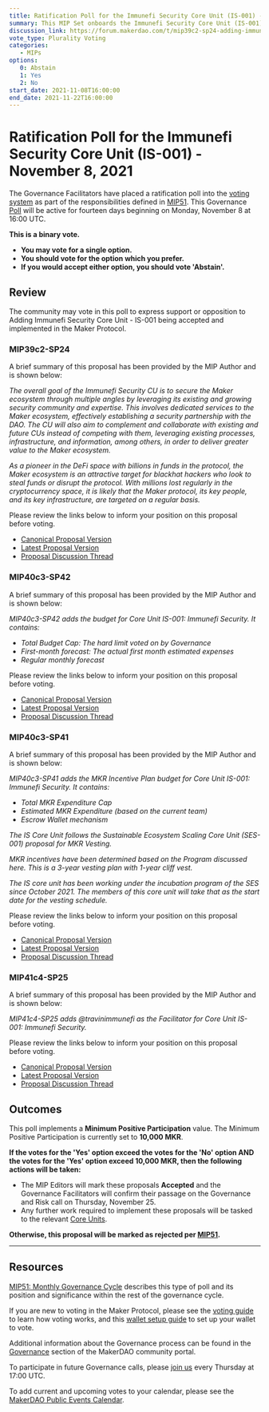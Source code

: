 ```yaml
---
title: Ratification Poll for the Immunefi Security Core Unit (IS-001) - November 8, 2021
summary: This MIP Set onboards the Immunefi Security Core Unit (IS-001)
discussion_link: https://forum.makerdao.com/t/mip39c2-sp24-adding-immunefi-security-core-unit-is-001/10810
vote_type: Plurality Voting
categories:
   - MIPs
options:
   0: Abstain
   1: Yes
   2: No
start_date: 2021-11-08T16:00:00
end_date: 2021-11-22T16:00:00
---
```

# Ratification Poll for the Immunefi Security Core Unit (IS-001) - November 8, 2021

The Governance Facilitators have placed a ratification poll into the [voting system](https://vote.makerdao.com/polling) as part of the responsibilities defined in [MIP51](https://mips.makerdao.com/mips/details/MIP51). This Governance [Poll](https://community-development.makerdao.com/en/learn/governance/on-chain-gov) will be active for fourteen days beginning on Monday, November 8 at 16:00 UTC.

**This is a binary vote.** 
- **You may vote for a single option.** 
- **You should vote for the option which you prefer.**
- **If you would accept either option, you should vote 'Abstain'.**

## Review

The community may vote in this poll to express support or opposition to Adding Immunefi Security Core Unit - IS-001 being accepted and implemented in the Maker Protocol.

### MIP39c2-SP24

A brief summary of this proposal has been provided by the MIP Author and is shown below:

*The overall goal of the Immunefi Security CU is to secure the Maker ecosystem through multiple angles by leveraging its existing and growing security community and expertise. This involves dedicated services to the Maker ecosystem, effectively establishing a security partnership with the DAO. The CU will also aim to complement and collaborate with existing and future CUs instead of competing with them, leveraging existing processes, infrastructure, and information, among others, in order to deliver greater value to the Maker ecosystem.*

*As a pioneer in the DeFi space with billions in funds in the protocol, the Maker ecosystem is an attractive target for blackhat hackers who look to steal funds or disrupt the protocol. With millions lost regularly in the cryptocurrency space, it is likely that the Maker protocol, its key people, and its key infrastructure, are targeted on a regular basis.*

Please review the links below to inform your position on this proposal before voting.
* [Canonical Proposal Version](https://github.com/makerdao/mips/blob/1e68595057de5e9d2154a3320ff121ea7ad1f94a/MIP39/MIP39c2-Subproposals/MIP39c2-SP24.md)
* [Latest Proposal Version](https://mips.makerdao.com/mips/details/MIP39c2SP24)
* [Proposal Discussion Thread](https://forum.makerdao.com/t/mip39c2-sp24-adding-immunefi-security-core-unit-is-001/10810)

### MIP40c3-SP42

A brief summary of this proposal has been provided by the MIP Author and is shown below:

*MIP40c3-SP42 adds the budget for Core Unit IS-001: Immunefi Security. It contains:*

* *Total Budget Cap: The hard limit voted on by Governance*
* *First-month forecast: The actual first month estimated expenses*
* *Regular monthly forecast*

Please review the links below to inform your position on this proposal before voting.
* [Canonical Proposal Version](https://github.com/makerdao/mips/blob/9fd627c3fdfe4f2b8276a2efaefab59bb25239b5/MIP40/MIP40c3-Subproposals/MIP40c3-SP42.md)
* [Latest Proposal Version](https://mips.makerdao.com/mips/details/MIP40c3SP42)
* [Proposal Discussion Thread](https://forum.makerdao.com/t/mip40c3-sp42-adding-immunefi-security-core-unit-budget-is-001/10813)

### MIP40c3-SP41

A brief summary of this proposal has been provided by the MIP Author and is shown below:

*MIP40c3-SP41 adds the MKR Incentive Plan budget for Core Unit IS-001: Immunefi Security. It contains:*

* *Total MKR Expenditure Cap*
* *Estimated MKR Expenditure (based on the current team)*
* *Escrow Wallet mechanism*

*The IS Core Unit follows the Sustainable Ecosystem Scaling Core Unit (SES-001) proposal for MKR Vesting.*

*MKR incentives have been determined based on the Program discussed here. This is a 3-year vesting plan with 1-year cliff vest.*

*The IS core unit has been working under the incubation program of the SES since October 2021. The members of this core unit will take that as the start date for the vesting schedule.*

Please review the links below to inform your position on this proposal before voting.
* [Canonical Proposal Version](https://github.com/makerdao/mips/blob/1e68595057de5e9d2154a3320ff121ea7ad1f94a/MIP40/MIP40c3-Subproposals/MIP40c3-SP41.md)
* [Latest Proposal Version](https://mips.makerdao.com/mips/details/MIP40c3SP41)
* [Proposal Discussion Thread](https://forum.makerdao.com/t/mip40c3-sp41-immunefi-security-core-unit-mkr-budget-is-001/10814)

### MIP41c4-SP25

A brief summary of this proposal has been provided by the MIP Author and is shown below:

*MIP41c4-SP25 adds @travinimmunefi as the Facilitator for Core Unit IS-001: Immunefi Security.*

Please review the links below to inform your position on this proposal before voting.
* [Canonical Proposal Version](https://github.com/makerdao/mips/blob/1e68595057de5e9d2154a3320ff121ea7ad1f94a/MIP41/MIP41c4-Subproposals/MIP41c4-SP25.md)
* [Latest Proposal Version](https://mips.makerdao.com/mips/details/MIP41c4SP25)
* [Proposal Discussion Thread](https://forum.makerdao.com/t/mip41c4-sp25-immunefi-security-core-unit-facilitator-onboarding-is-001/10812)

## Outcomes

This poll implements a **Minimum Positive Participation** value. The Minimum Positive Participation is currently set to **10,000 MKR**.

**If the votes for the 'Yes' option exceed the votes for the 'No' option AND the votes for the 'Yes' option exceed 10,000 MKR, then the following actions will be taken:**
* The MIP Editors will mark these proposals **Accepted** and the Governance Facilitators will confirm their passage on the Governance and Risk call on Thursday, November 25. 
* Any further work required to implement these proposals will be tasked to the relevant [Core Units](https://mips.makerdao.com/mips/details/MIP38#mip38c2-core-unit-state).

**Otherwise, this proposal will be marked as rejected per [MIP51](https://mips.makerdao.com/mips/details/MIP51#mip51c2-ratification-poll).**

---

## Resources

[MIP51: Monthly Governance Cycle](https://mips.makerdao.com/mips/details/MIP51) describes this type of poll and its position and significance within the rest of the governance cycle.

If you are new to voting in the Maker Protocol, please see the [voting guide](https://community-development.makerdao.com/en/learn/governance/how-voting-works/) to learn how voting works, and this [wallet setup guide](https://community-development.makerdao.com/en/learn/governance/voting-setup/) to set up your wallet to vote.

Additional information about the Governance process can be found in the [Governance](https://community-development.makerdao.com/en/learn/governance) section of the MakerDAO community portal.

To participate in future Governance calls, please [join us](https://github.com/makerdao/community/tree/master/governance/governance-and-risk-meetings) every Thursday at 17:00 UTC.

To add current and upcoming votes to your calendar, please see the [MakerDAO Public Events Calendar](https://calendar.google.com/calendar/embed?src=makerdao.com_3efhm2ghipksegl009ktniomdk%40group.calendar.google.com&ctz=UTC&mode=week&showCalendars=0&showPrint=0).
